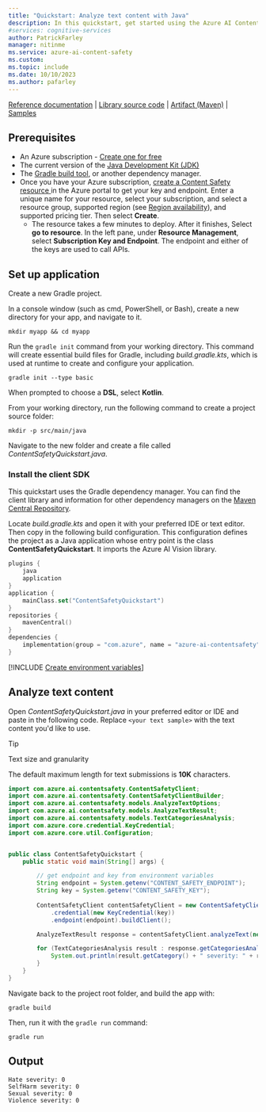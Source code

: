 ```yaml
---
title: "Quickstart: Analyze text content with Java"
description: In this quickstart, get started using the Azure AI Content Safety Java SDK to analyze text content for objectionable material.
#services: cognitive-services
author: PatrickFarley
manager: nitinme
ms.service: azure-ai-content-safety
ms.custom:
ms.topic: include
ms.date: 10/10/2023
ms.author: pafarley
---
```


[Reference documentation](/java/api/overview/azure/ai-contentsafety-readme) | [Library source code](https://github.com/Azure/azure-sdk-for-java/tree/main/sdk/contentsafety/azure-ai-contentsafety/src) | [Artifact (Maven)](https://central.sonatype.com/artifact/com.azure/azure-ai-contentsafety) | [Samples](https://github.com/Azure-Samples/AzureAIContentSafety/tree/main/java/1.0.0)


## Prerequisites


* An Azure subscription - [Create one for free](https://azure.microsoft.com/free/cognitive-services/) 
* The current version of the [Java Development Kit (JDK)](https://www.microsoft.com/openjdk)
* The [Gradle build tool](https://gradle.org/install/), or another dependency manager.
* Once you have your Azure subscription, <a href="https://aka.ms/acs-create"  title="Create a Content Safety resource"  target="_blank">create a Content Safety resource </a> in the Azure portal to get your key and endpoint. Enter a unique name for your resource, select your subscription, and select a resource group, supported region (see [Region availability](/azure/ai-services/content-safety/overview#region-availability)), and supported pricing tier. Then select **Create**.
  * The resource takes a few minutes to deploy. After it finishes, Select **go to resource**. In the left pane, under **Resource Management**, select **Subscription Key and Endpoint**. The endpoint and either of the keys are used to call APIs.

## Set up application
Create a new Gradle project.

In a console window (such as cmd, PowerShell, or Bash), create a new directory for your app, and navigate to it. 
    
```console
mkdir myapp && cd myapp
```

Run the `gradle init` command from your working directory. This command will create essential build files for Gradle, including *build.gradle.kts*, which is used at runtime to create and configure your application.

```console
gradle init --type basic
```

When prompted to choose a **DSL**, select **Kotlin**.

From your working directory, run the following command to create a project source folder:

```console
mkdir -p src/main/java
```

Navigate to the new folder and create a file called *ContentSafetyQuickstart.java*.


### Install the client SDK 

This quickstart uses the Gradle dependency manager. You can find the client library and information for other dependency managers on the [Maven Central Repository](https://central.sonatype.com/artifact/com.azure/azure-ai-contentsafety).

Locate *build.gradle.kts* and open it with your preferred IDE or text editor. Then copy in the following build configuration. This configuration defines the project as a Java application whose entry point is the class **ContentSafetyQuickstart**. It imports the Azure AI Vision library.

```kotlin
plugins {
    java
    application
}
application { 
    mainClass.set("ContentSafetyQuickstart")
}
repositories {
    mavenCentral()
}
dependencies {
    implementation(group = "com.azure", name = "azure-ai-contentsafety", version = "1.0.0")
}
```

[!INCLUDE [Create environment variables](../env-vars.md)]


## Analyze text content

Open *ContentSafetyQuickstart.java* in your preferred editor or IDE and paste in the following code. Replace `<your text sample>` with the text content you'd like to use.

> [!TIP]
> Text size and granularity
>
> The default maximum length for text submissions is **10K** characters.

```Java
import com.azure.ai.contentsafety.ContentSafetyClient;
import com.azure.ai.contentsafety.ContentSafetyClientBuilder;
import com.azure.ai.contentsafety.models.AnalyzeTextOptions;
import com.azure.ai.contentsafety.models.AnalyzeTextResult;
import com.azure.ai.contentsafety.models.TextCategoriesAnalysis;
import com.azure.core.credential.KeyCredential;
import com.azure.core.util.Configuration;


public class ContentSafetyQuickstart {
    public static void main(String[] args) {

        // get endpoint and key from environment variables
        String endpoint = System.getenv("CONTENT_SAFETY_ENDPOINT");
        String key = System.getenv("CONTENT_SAFETY_KEY");
        
        ContentSafetyClient contentSafetyClient = new ContentSafetyClientBuilder()
            .credential(new KeyCredential(key))
            .endpoint(endpoint).buildClient();

        AnalyzeTextResult response = contentSafetyClient.analyzeText(new AnalyzeTextOptions("<your text sample>"));

        for (TextCategoriesAnalysis result : response.getCategoriesAnalysis()) {
            System.out.println(result.getCategory() + " severity: " + result.getSeverity());
        }
    }
}
```

Navigate back to the project root folder, and build the app with:

```console
gradle build
```

Then, run it with the `gradle run` command:

```console
gradle run
```

## Output

```console
Hate severity: 0
SelfHarm severity: 0
Sexual severity: 0
Violence severity: 0
```